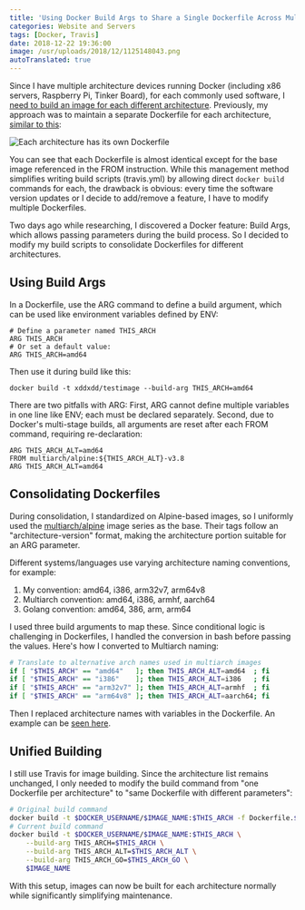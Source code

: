 ```yaml
---
title: 'Using Docker Build Args to Share a Single Dockerfile Across Multiple Architectures'
categories: Website and Servers
tags: [Docker, Travis]
date: 2018-12-22 19:36:00
image: /usr/uploads/2018/12/1125148043.png
autoTranslated: true
---
```



Since I have multiple architecture devices running Docker (including x86 servers, Raspberry Pi, Tinker Board), for each commonly used software, I [need to build an image for each different architecture][1]. Previously, my approach was to maintain a separate Dockerfile for each architecture, [similar to this][2]:

![Each architecture has its own Dockerfile][3]

You can see that each Dockerfile is almost identical except for the base image referenced in the FROM instruction. While this management method simplifies writing build scripts (travis.yml) by allowing direct `docker build` commands for each, the drawback is obvious: every time the software version updates or I decide to add/remove a feature, I have to modify multiple Dockerfiles.

Two days ago while researching, I discovered a Docker feature: Build Args, which allows passing parameters during the build process. So I decided to modify my build scripts to consolidate Dockerfiles for different architectures.

## Using Build Args

In a Dockerfile, use the ARG command to define a build argument, which can be used like environment variables defined by ENV:

```docker
# Define a parameter named THIS_ARCH
ARG THIS_ARCH
# Or set a default value:
ARG THIS_ARCH=amd64
```

Then use it during build like this:

```docker
docker build -t xddxdd/testimage --build-arg THIS_ARCH=amd64
```

There are two pitfalls with ARG: First, ARG cannot define multiple variables in one line like ENV; each must be declared separately. Second, due to Docker's multi-stage builds, all arguments are reset after each FROM command, requiring re-declaration:

```docker
ARG THIS_ARCH_ALT=amd64
FROM multiarch/alpine:${THIS_ARCH_ALT}-v3.8
ARG THIS_ARCH_ALT=amd64
```

## Consolidating Dockerfiles

During consolidation, I standardized on Alpine-based images, so I uniformly used the [multiarch/alpine][4] image series as the base. Their tags follow an "architecture-version" format, making the architecture portion suitable for an ARG parameter.

Different systems/languages use varying architecture naming conventions, for example:

1. My convention: amd64, i386, arm32v7, arm64v8
2. Multiarch convention: amd64, i386, armhf, aarch64
3. Golang convention: amd64, 386, arm, arm64

I used three build arguments to map these. Since conditional logic is challenging in Dockerfiles, I handled the conversion in bash before passing the values. Here's how I converted to Multiarch naming:

```bash
# Translate to alternative arch names used in multiarch images
if [ "$THIS_ARCH" == "amd64"   ]; then THIS_ARCH_ALT=amd64  ; fi
if [ "$THIS_ARCH" == "i386"    ]; then THIS_ARCH_ALT=i386   ; fi
if [ "$THIS_ARCH" == "arm32v7" ]; then THIS_ARCH_ALT=armhf  ; fi
if [ "$THIS_ARCH" == "arm64v8" ]; then THIS_ARCH_ALT=aarch64; fi
```

Then I replaced architecture names with variables in the Dockerfile. An example can be [seen here][5].

## Unified Building

I still use Travis for image building. Since the architecture list remains unchanged, I only needed to modify the build command from "one Dockerfile per architecture" to "same Dockerfile with different parameters":

```bash
# Original build command
docker build -t $DOCKER_USERNAME/$IMAGE_NAME:$THIS_ARCH -f Dockerfile.$THIS_ARCH .
# Current build command
docker build -t $DOCKER_USERNAME/$IMAGE_NAME:$THIS_ARCH \
    --build-arg THIS_ARCH=$THIS_ARCH \
    --build-arg THIS_ARCH_ALT=$THIS_ARCH_ALT \
    --build-arg THIS_ARCH_GO=$THIS_ARCH_GO \
    $IMAGE_NAME
```

With this setup, images can now be built for each architecture normally while significantly simplifying maintenance.

[1]:
  /article/modify-computer/build-arm-docker-image-on-x86-docker-hub-travis-automatic-build.lantian
[2]:
  https://github.com/xddxdd/dockerfiles/tree/46e7cc1f78ac1dce4b8b72c35bc3e6fbfb0333a3/nginx
[3]: /usr/uploads/2018/12/1125148043.png
[4]: https://hub.docker.com/r/multiarch/alpine/tags
[5]:
  https://github.com/xddxdd/dockerfiles/tree/2f019f8b851d5e8d80a5ba3e7c07134cf883ebf9
```
